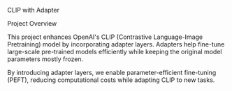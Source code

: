 CLIP with Adapter

Project Overview

This project enhances OpenAI's CLIP (Contrastive Language-Image Pretraining) model by incorporating adapter layers. Adapters help fine-tune large-scale pre-trained models efficiently while keeping the original model parameters mostly frozen.


By introducing adapter layers, we enable parameter-efficient fine-tuning (PEFT), reducing computational costs while adapting CLIP to new tasks.

